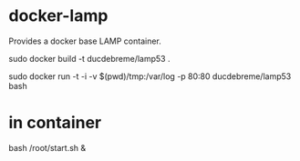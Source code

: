 docker-lamp
===========

Provides a docker base LAMP container.

sudo docker build -t  ducdebreme/lamp53 .


sudo docker run -t -i -v $(pwd)/tmp:/var/log -p 80:80  ducdebreme/lamp53 bash

# in container
bash /root/start.sh &